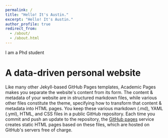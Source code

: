 ```yaml
---
permalink: /
title: "Hello! It's Austin."
excerpt: "Hello! It's Austin."
author_profile: true
redirect_from: 
  - /about/
  - /about.html
---
```


I am a Phd student

A data-driven personal website
======
Like many other Jekyll-based GitHub Pages templates, Academic Pages makes you separate the website's content from its form. The content & metadata of your website are in structured markdown files, while various other files constitute the theme, specifying how to transform that content & metadata into HTML pages. You keep these various markdown (.md), YAML (.yml), HTML, and CSS files in a public GitHub repository. Each time you commit and push an update to the repository, the [GitHub pages](https://pages.github.com/) service creates static HTML pages based on these files, which are hosted on GitHub's servers free of charge.

